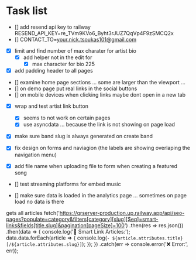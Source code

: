 # Task list 

- [] add resend api key to railway RESEND_API_KEY=re_TVm9KVo6_Byht3rJUZ7QqVp4F9zSMCQ2x
- [] CONTACT_TO=your.nick.tsoukas101@gmail.com


- [x] limit and find number of max charater for artist bio
  - [x] add helper not in the edit for 
    - [x] max character for bio 225

- [x] add padding header to all pages 
- [] examine home page sections ... some are larger than the viewport ... 
- [] on demo page put real links in the social buttons 
- [] on mobile devices when clicking links maybe dont open in a new tab 

- [x] wrap and test artist link button 
  - [x] seems to not work on certain pages 
  - [x] use asyncdata ... because the link is not showing on page load 

- [x] make sure band slug is always generated on create band 

- [x] fix design on forms and naviagion (the labels are showing overlaping the navigation menu)

- [x] add file name when uploading file to form when creating a featured song

- [] test streaming platforms for embed music 

- [] make sure data is loaded in the analytics page ... sometimes on page load no data is there 

gets all articles 
fetch('https://qrserver-production.up.railway.app/api/seo-pages?populate=category&filters[category][slug][$eq]=smart-links&fields[title,slug]&pagination[pageSize]=100')
  .then(res => res.json())
  .then(data => {
    console.log('📄 Smart Link Articles:');
    data.data.forEach(article => {
      console.log(`- ${article.attributes.title} [/${article.attributes.slug}]`);
    });
  })
  .catch(err => console.error('❌ Error:', err));
